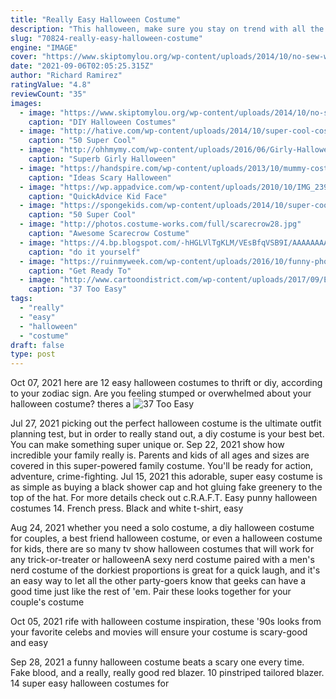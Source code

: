 ```yaml
---
title: "Really Easy Halloween Costume"
description: "This halloween, make sure you stay on trend with all the hottest and most popular halloween costume ideas! we have brand new 2021 costumes based on your favorite pop culture events and movies from"
slug: "70824-really-easy-halloween-costume"
engine: "IMAGE"
cover: "https://www.skiptomylou.org/wp-content/uploads/2014/10/no-sew-witch-costume-skiptomylou-2.jpg"
date: "2021-09-06T02:05:25.315Z"
author: "Richard Ramirez"
ratingValue: "4.8"
reviewCount: "35"
images:
  - image: "https://www.skiptomylou.org/wp-content/uploads/2014/10/no-sew-witch-costume-skiptomylou-2.jpg"
    caption: "DIY Halloween Costumes"
  - image: "http://hative.com/wp-content/uploads/2014/10/super-cool-costume-ideas/33-smurfette-costume.jpg"
    caption: "50 Super Cool"
  - image: "http://ohhmymy.com/wp-content/uploads/2016/06/Girly-Halloween-Makeup-Ideas.jpg"
    caption: "Superb Girly Halloween"
  - image: "https://handspire.com/wp-content/uploads/2013/10/mummy-costume.jpg"
    caption: "Ideas Scary Halloween"
  - image: "https://wp.appadvice.com/wp-content/uploads/2010/10/IMG_2390.jpg"
    caption: "QuickAdvice Kid Face"
  - image: "https://spongekids.com/wp-content/uploads/2014/10/super-cool-costume-ideas/36-slenderman-costume.jpg"
    caption: "50 Super Cool"
  - image: "http://photos.costume-works.com/full/scarecrow28.jpg"
    caption: "Awesome Scarecrow Costume"
  - image: "https://4.bp.blogspot.com/-hHGLVlTgKLM/VEsBfqVSB9I/AAAAAAAALE0/vk4KVwVXyDQ/s1600/IMG_5812.jpg"
    caption: "do it yourself"
  - image: "https://ruinmyweek.com/wp-content/uploads/2016/10/funny-photos-of-halloween-pun-costumes-one-night-stand.jpg"
    caption: "Get Ready To"
  - image: "http://www.cartoondistrict.com/wp-content/uploads/2017/09/Easy-Halloween-Crafts-For-Preschooler-Kids7.jpg"
    caption: "37 Too Easy"
tags:
  - "really"
  - "easy"
  - "halloween"
  - "costume"
draft: false
type: post
---
```


Oct 07, 2021 here are 12 easy halloween costumes to thrift or diy, according to your zodiac sign.  Are you feeling stumped or overwhelmed about your halloween costume? theres a
![37 Too Easy](http://www.cartoondistrict.com/wp-content/uploads/2017/09/Easy-Halloween-Crafts-For-Preschooler-Kids7.jpg "37 Too Easy")

Jul 27, 2021 picking out the perfect halloween costume is the ultimate outfit planning test, but in order to really stand out, a diy costume is your best bet. You can make something super unique or. Sep 22, 2021 show how incredible your family really is. Parents and kids of all ages and sizes are covered in this super-powered family costume. You&#39;ll be ready for action, adventure, crime-fighting. Jul 15, 2021 this adorable, super easy costume is as simple as buying a black shower cap and hot gluing fake greenery to the top of the hat. For more details check out c.R.A.F.T. Easy punny halloween costumes 14. French press. Black and white t-shirt, easy
<!--inArticleAds-->

<!--galleryOne-->

Aug 24, 2021 whether you need a solo costume, a diy halloween costume for couples, a best friend halloween costume, or even a halloween costume for kids, there are so many tv show halloween costumes that will work for any trick-or-treater or halloweenA sexy nerd costume paired with a men's nerd costume of the dorkiest proportions is great for a quick laugh, and it's an easy way to let all the other party-goers know that geeks can have a good time just like the rest of 'em. Pair these looks together for your couple's costume
<!--inArticleAds-->

<!--galleryTwo-->

Oct 05, 2021 rife with halloween costume inspiration, these '90s looks from your favorite celebs and movies will ensure your costume is scary-good  and easy
<!--galleryThree-->

Sep 28, 2021 a funny halloween costume beats a scary one every time.  Fake blood, and a really, really good red blazer. 10 pinstriped tailored blazer. 14 super easy halloween costumes for